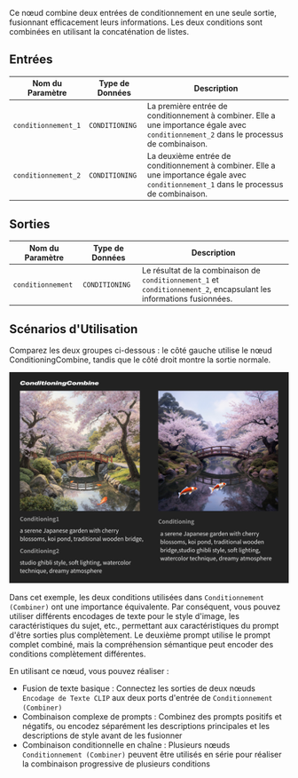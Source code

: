 Ce nœud combine deux entrées de conditionnement en une seule sortie, fusionnant efficacement leurs informations. Les deux conditions sont combinées en utilisant la concaténation de listes.

## Entrées

| Nom du Paramètre     | Type de Données    | Description |
|----------------------|--------------------|-------------|
| `conditionnement_1`  | `CONDITIONING`     | La première entrée de conditionnement à combiner. Elle a une importance égale avec `conditionnement_2` dans le processus de combinaison. |
| `conditionnement_2`  | `CONDITIONING`     | La deuxième entrée de conditionnement à combiner. Elle a une importance égale avec `conditionnement_1` dans le processus de combinaison. |

## Sorties

| Nom du Paramètre     | Type de Données    | Description |
|----------------------|--------------------|-------------|
| `conditionnement`    | `CONDITIONING`     | Le résultat de la combinaison de `conditionnement_1` et `conditionnement_2`, encapsulant les informations fusionnées. |

## Scénarios d'Utilisation

Comparez les deux groupes ci-dessous : le côté gauche utilise le nœud ConditioningCombine, tandis que le côté droit montre la sortie normale.

![Compare](./asset/compare.jpg)

Dans cet exemple, les deux conditions utilisées dans `Conditionnement (Combiner)` ont une importance équivalente. Par conséquent, vous pouvez utiliser différents encodages de texte pour le style d'image, les caractéristiques du sujet, etc., permettant aux caractéristiques du prompt d'être sorties plus complètement. Le deuxième prompt utilise le prompt complet combiné, mais la compréhension sémantique peut encoder des conditions complètement différentes.

En utilisant ce nœud, vous pouvez réaliser :
- Fusion de texte basique : Connectez les sorties de deux nœuds `Encodage de Texte CLIP` aux deux ports d'entrée de `Conditionnement (Combiner)`
- Combinaison complexe de prompts : Combinez des prompts positifs et négatifs, ou encodez séparément les descriptions principales et les descriptions de style avant de les fusionner
- Combinaison conditionnelle en chaîne : Plusieurs nœuds `Conditionnement (Combiner)` peuvent être utilisés en série pour réaliser la combinaison progressive de plusieurs conditions
